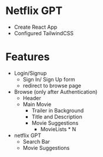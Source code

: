 
# Netflix GPT

- Create React App
- Configured TailwindCSS


# Features
 - Login/Signup
   - Sign In/ Sign Up form
   - redirect to browse page
 - Browse (only after Authentication)
   - Header
   - Main Movie
      - Trailer in Background
      - Title and Description
      - Movie Suggestions
        - MovieLists * N
 - netflix GPT
   - Search Bar
   - Movie Suggestions

